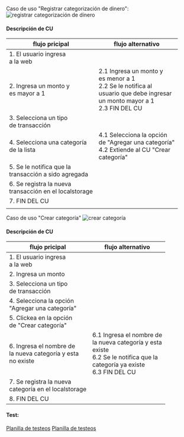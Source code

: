 
Caso de uso "Registrar categorización de dinero":
![registrar categorización de dinero](https://github.com/user-attachments/assets/a47f3439-836f-4805-ab6c-5ee463b8df33)
<br>
#### Descripción de CU
| flujo pricipal                                             | flujo alternativo                                                                                                                    |
|------------------------------------------------------------|--------------------------------------------------------------------------------------------------------------------------------------|
| 1. El usuario ingresa <br>a la web                         |                                                                                                                                      |
| 2. Ingresa un monto y <br>es mayor a 1                     | 2.1 Ingresa un monto y<br>es menor a 1<br>2.2 Se le notifica al<br>usuario que debe ingresar<br>un monto mayor a 1<br>2.3 FIN DEL CU |
| 3. Selecciona un tipo <br>de transacción                   |                                                                                                                                      |
| 4. Selecciona una categoría<br>de la lista                 | 4.1 Selecciona la opción<br>de "Agregar una categoría"<br>4.2 Extiende al CU "Crear<br>categoría"                                    |
| 5. Se le notifica que la<br>transacción a sido agregada    |                                                                                                                                      |
| 6. Se registra la nueva <br>transacción en el localstorage |                                                                                                                                      |
| 7. FIN DEL CU                                              |                                                                                                                                      |
|                                                            |                                                                                                                                      |

Caso de uso "Crear categoría"
![crear categoría](https://github.com/user-attachments/assets/83fc5281-ef51-4be0-9763-d6891a81ce0e)
<br>
#### Descripción de CU
| flujo pricipal                                                    | flujo alternativo                                                                                                                     |
|-------------------------------------------------------------------|---------------------------------------------------------------------------------------------------------------------------------------|
| 1. El usuario ingresa <br>a la web                                |                                                                                                                                       |
| 2. Ingresa un monto                                               |                                                                                                                                       |
| 3. Selecciona un tipo<br>de transacción                           |                                                                                                                                       |
| 4. Selecciona la opción<br>"Agregar una categoría"                |                                                                                                                                       |
| 5. Clickea en la opción<br>de "Crear categoría"                   |                                                                                                                                       |
| 6. Ingresa el nombre de<br>la nueva categoría y esta<br>no existe | 6.1 Ingresa el nombre de<br>la nueva categoría y esta<br>existe<br>6.2 Se le notifica que la<br>categoría ya existe<br>6.3 FIN DEL CU |
| 7. Se registra la nueva <br>categoría en el localstorage          |                                                                                                                                       |
| 8. FIN DEL CU                                                     |                                                                                                                                       |

#### Test:
[Planilla de testeos](https://docs.google.com/spreadsheets/d/1DXB9XJ65iz6PfVFWiciyzDRo-oDrGlB91sCZZRegKWw/edit?usp=sharing)
[Planilla de testeos](https://docs.google.com/spreadsheets/d/1DXB9XJ65iz6PfVFWiciyzDRo-oDrGlB91sCZZRegKWw/edit?usp=sharing)
